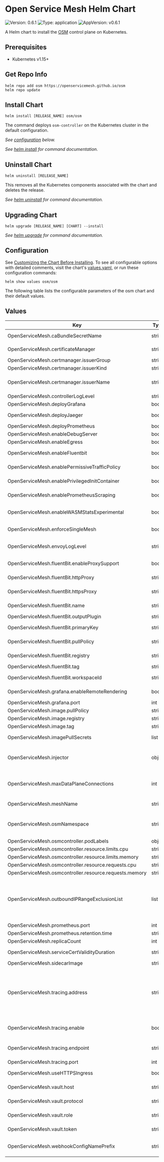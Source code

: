 # Open Service Mesh Helm Chart

![Version: 0.6.1](https://img.shields.io/badge/Version-0.6.1-informational?style=flat-square) ![Type: application](https://img.shields.io/badge/Type-application-informational?style=flat-square) ![AppVersion: v0.6.1](https://img.shields.io/badge/AppVersion-v0.6.1-informational?style=flat-square)

A Helm chart to install the [OSM](https://github.com/openservicemesh/osm) control plane on Kubernetes.

## Prerequisites

- Kubernetes v1.15+

## Get Repo Info

```console
helm repo add osm https://openservicemesh.github.io/osm
helm repo update
```

## Install Chart

```console
helm install [RELEASE_NAME] osm/osm
```

The command deploys `osm-controller` on the Kubernetes cluster in the default configuration.

_See [configuration](#configuration) below._

_See [helm install](https://helm.sh/docs/helm/helm_install/) for command documentation._

## Uninstall Chart

```console
helm uninstall [RELEASE_NAME]
```

This removes all the Kubernetes components associated with the chart and deletes the release.

_See [helm uninstall](https://helm.sh/docs/helm/helm_uninstall/) for command documentation._

## Upgrading Chart

```console
helm upgrade [RELEASE_NAME] [CHART] --install
```

_See [helm upgrade](https://helm.sh/docs/helm/helm_upgrade/) for command documentation._

## Configuration

See [Customizing the Chart Before Installing](https://helm.sh/docs/intro/using_helm/#customizing-the-chart-before-installing). To see all configurable options with detailed comments, visit the chart's [values.yaml](./values.yaml), or run these configuration commands:

```console
helm show values osm/osm
```

The following table lists the configurable parameters of the osm chart and their default values.

## Values

| Key | Type | Default | Description |
|-----|------|---------|-------------|
| OpenServiceMesh.caBundleSecretName | string | `"osm-ca-bundle"` | The Kubernetes secret to store `ca.crt` |
| OpenServiceMesh.certificateManager | string | `"tresor"` | The Certificate manager type: `tresor`, `vault` or `cert-manager` |
| OpenServiceMesh.certmanager.issuerGroup | string | `"cert-manager"` | cert-manager issuer group |
| OpenServiceMesh.certmanager.issuerKind | string | `"Issuer"` | cert-manager issuer kind |
| OpenServiceMesh.certmanager.issuerName | string | `"osm-ca"` | cert-manager issuer namecert-manager issuer name |
| OpenServiceMesh.controllerLogLevel | string | `"info"` | Controller log verbosity |
| OpenServiceMesh.deployGrafana | bool | `false` | Deploy Grafana |
| OpenServiceMesh.deployJaeger | bool | `false` | Deploy Jaeger in the OSM namespace |
| OpenServiceMesh.deployPrometheus | bool | `false` | Deploy Prometheus |
| OpenServiceMesh.enableDebugServer | bool | `false` | Enable the debug HTTP server |
| OpenServiceMesh.enableEgress | bool | `false` | Enable egress in the mesh |
| OpenServiceMesh.enableFluentbit | bool | `false` | Enable Fluent Bit sidecar deployment |
| OpenServiceMesh.enablePermissiveTrafficPolicy | bool | `false` | Enable permissive traffic policy mode |
| OpenServiceMesh.enablePrivilegedInitContainer | bool | `false` | Run init container in privileged mode |
| OpenServiceMesh.enablePrometheusScraping | bool | `true` | Enable Prometheus metrics scraping on sidecar proxies |
| OpenServiceMesh.enableWASMStatsExperimental | bool | `false` | Enable extra Envoy statistics generated by a custom WASM extension |
| OpenServiceMesh.enforceSingleMesh | bool | `false` | Enforce only deploying one mesh in the cluster |
| OpenServiceMesh.envoyLogLevel | string | `"error"` | Envoy log level is used to specify the level of logs collected from envoy |
| OpenServiceMesh.fluentBit.enableProxySupport | bool | `false` | Enable proxy support toggle for Fluent Bit |
| OpenServiceMesh.fluentBit.httpProxy | string | `""` | Optional HTTP proxy endpoint for Fluent Bit |
| OpenServiceMesh.fluentBit.httpsProxy | string | `""` | Optional HTTPS proxy endpoint for Fluent Bit |
| OpenServiceMesh.fluentBit.name | string | `"fluentbit-logger"` | Fluent Bit sidecar container name |
| OpenServiceMesh.fluentBit.outputPlugin | string | `"stdout"` | Fluent Bit output plugin |
| OpenServiceMesh.fluentBit.primaryKey | string | `""` | Primary Key for Fluent Bit output plugin to Log Analytics |
| OpenServiceMesh.fluentBit.pullPolicy | string | `"IfNotPresent"` | PullPolicy for Fluent Bit sidecar container |
| OpenServiceMesh.fluentBit.registry | string | `"fluent"` | Registry for Fluent Bit sidecar container |
| OpenServiceMesh.fluentBit.tag | string | `"1.6.4"` | Fluent Bit sidecar image tag |
| OpenServiceMesh.fluentBit.workspaceId | string | `""` | WorkspaceId for Fluent Bit output plugin to Log Analytics |
| OpenServiceMesh.grafana.enableRemoteRendering | bool | `false` | Enable Remote Rendering in Grafana |
| OpenServiceMesh.grafana.port | int | `3000` | Grafana port |
| OpenServiceMesh.image.pullPolicy | string | `"IfNotPresent"` | `osm-controller` pod PullPolicy |
| OpenServiceMesh.image.registry | string | `"openservicemesh"` | `osm-controller` image registry |
| OpenServiceMesh.image.tag | string | `"v0.8.2"` | `osm-controller` image tag |
| OpenServiceMesh.imagePullSecrets | list | `[]` | `osm-controller` image pull secret |
| OpenServiceMesh.injector | object | `{"podLabels":{},"replicaCount":1,"resource":{"limits":{"cpu":"0.5","memory":"64M"},"requests":{"cpu":"0.3","memory":"64M"}}}` | Sidecar injector configuration |
| OpenServiceMesh.maxDataPlaneConnections | int | `0` | Sets the max data plane connections allowed for an instance of osm-controller, set to 0 to not enforce limits |
| OpenServiceMesh.meshName | string | `"osm"` | Name for the new control plane instance |
| OpenServiceMesh.osmNamespace | string | `""` | Optional parameter. If not specified, the release namespace is used to deploy the osm components. |
| OpenServiceMesh.osmcontroller.podLabels | object | `{}` |  |
| OpenServiceMesh.osmcontroller.resource.limits.cpu | string | `"1.5"` |  |
| OpenServiceMesh.osmcontroller.resource.limits.memory | string | `"512M"` |  |
| OpenServiceMesh.osmcontroller.resource.requests.cpu | string | `"0.5"` |  |
| OpenServiceMesh.osmcontroller.resource.requests.memory | string | `"128M"` |  |
| OpenServiceMesh.outboundIPRangeExclusionList | list | `[]` | Optional parameter to specify a global list of IP ranges to exclude from outbound traffic interception by the sidecar proxy. If specified, must be a list of IP ranges of the form a.b.c.d/x. |
| OpenServiceMesh.prometheus.port | int | `7070` | Prometheus port |
| OpenServiceMesh.prometheus.retention.time | string | `"15d"` | Prometheus retention time |
| OpenServiceMesh.replicaCount | int | `1` | `osm-controller` replicas |
| OpenServiceMesh.serviceCertValidityDuration | string | `"24h"` | Sets the service certificatevalidity duration |
| OpenServiceMesh.sidecarImage | string | `"envoyproxy/envoy-alpine:v1.17.1"` | Envoy sidecar image |
| OpenServiceMesh.tracing.address | string | `""` | Tracing destination cluster (must contain the namespace). When left empty, this is computed in helper template to "jaeger.<osm-namespace>.svc.cluster.local". Please override for BYO-tracing as documented in tracing.md |
| OpenServiceMesh.tracing.enable | bool | `false` | Toggles Envoy's tracing functionality on/off for all sidecar proxies in the cluster |
| OpenServiceMesh.tracing.endpoint | string | `"/api/v2/spans"` | Destination's API or collector endpoint where the spans will be sent to |
| OpenServiceMesh.tracing.port | int | `9411` | Destination port for the listener |
| OpenServiceMesh.useHTTPSIngress | bool | `false` | Enables HTTPS ingress on the mesh |
| OpenServiceMesh.vault.host | string | `nil` | Hashicorp Vault host/service - where Vault is installed |
| OpenServiceMesh.vault.protocol | string | `"http"` | protocol to use to connect to Vault |
| OpenServiceMesh.vault.role | string | `"openservicemesh"` | Vault role to be used by Open Service Mesh |
| OpenServiceMesh.vault.token | string | `nil` | token that should be used to connect to Vault |
| OpenServiceMesh.webhookConfigNamePrefix | string | `"osm-webhook"` | Validating- and MutatingWebhookConfiguration name |

<!-- markdownlint-enable MD013 MD034 -->
<!-- markdownlint-restore -->